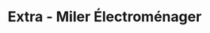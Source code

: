 ---
title: "Extra - Miler Électroménager"
url: /savonnieres-devant-bar/extra-miler-electromenager/
shop: électronique
---